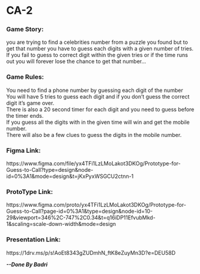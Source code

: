 # CA-2

<h3>
Game Story:
</h3>

<p>
you are trying to find a celebrities number from a puzzle you found but to get that number you have to guess each digits with a given number of tries. If you fail to guess to correct digit within the given tries or if the time runs out you will forever lose the chance to get that number…
</p>


<h3>
Game Rules:
</h3>

<p>
You need to find a phone number by guessing each digit of the number
<br>
You will have 5 tries to guess each digit and if you don’t guess the correct digit it’s game over.
<br>
There is also a 20 second timer for each digit and you need to guess before the timer ends.
<br>
If you guess all the digits with in the given time will win and get the mobile number.
<br>
There will also be a few clues to guess the digits in the mobile number.
</p>

<h3>
Figma Link:
</h3>
<p>
https://www.figma.com/file/yx4TFi1LzLMoLakot3DKOg/Prototype-for-Guess-to-Call?type=design&node-id=0%3A1&mode=design&t=jKxPyxWSGCU2ctnn-1
</P>

<h3>
ProtoType Link:
</h3>

<p>
https://www.figma.com/proto/yx4TFi1LzLMoLakot3DKOg/Prototype-for-Guess-to-Call?page-id=0%3A1&type=design&node-id=10-29&viewport=346%2C-747%2C0.34&t=q16iDP11EfvubMkd-1&scaling=scale-down-width&mode=design
</p>

<h3>
Presentation Link:
</h3>

<p>
https://1drv.ms/p/s!AoEt8343gZUDmhN_ftK8eZuyMn3D?e=DEU58D
</p>


<b>
<i>
--Done By Badri
</i>
</b>